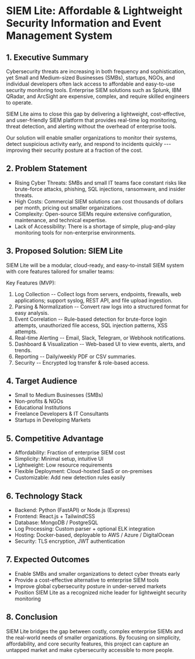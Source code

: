 # SIEM Lite: Affordable & Lightweight Security Information and Event Management System

## 1. Executive Summary

Cybersecurity threats are increasing in both frequency and
sophistication, yet Small and Medium-sized Businesses (SMBs), startups,
NGOs, and individual developers often lack access to affordable and
easy-to-use security monitoring tools. Enterprise SIEM solutions such as
Splunk, IBM QRadar, and ArcSight are expensive, complex, and require
skilled engineers to operate.

SIEM Lite aims to close this gap by delivering a lightweight,
cost-effective, and user-friendly SIEM platform that provides real-time
log monitoring, threat detection, and alerting without the overhead of
enterprise tools.

Our solution will enable smaller organizations to monitor their systems,
detect suspicious activity early, and respond to incidents quickly ---
improving their security posture at a fraction of the cost.

## 2. Problem Statement

- Rising Cyber Threats: SMBs and small IT teams face constant risks
like brute-force attacks, phishing, SQL injections, ransomware, and
insider threats.
- High Costs: Commercial SIEM solutions can cost thousands of dollars
per month, pricing out smaller organizations.
- Complexity: Open-source SIEMs require extensive configuration,
maintenance, and technical expertise.
- Lack of Accessibility: There is a shortage of simple, plug-and-play
monitoring tools for non-enterprise environments.

## 3. Proposed Solution: SIEM Lite

SIEM Lite will be a modular, cloud-ready, and easy-to-install SIEM
system with core features tailored for smaller teams:

Key Features (MVP):
1. Log Collection -- Collect logs from servers, endpoints, firewalls,
web applications; support syslog, REST API, and file upload ingestion.
2. Parsing & Normalization -- Convert raw logs into a structured format
for easy analysis.
3. Event Correlation -- Rule-based detection for brute-force login
attempts, unauthorized file access, SQL injection patterns, XSS
attempts.
4. Real-time Alerting -- Email, Slack, Telegram, or Webhook
notifications.
5. Dashboard & Visualization -- Web-based UI to view events, alerts, and
trends.
6. Reporting -- Daily/weekly PDF or CSV summaries.
7. Security -- Encrypted log transfer & role-based access.

## 4. Target Audience

- Small to Medium Businesses (SMBs)
- Non-profits & NGOs
- Educational Institutions
- Freelance Developers & IT Consultants
- Startups in Developing Markets

## 5. Competitive Advantage

- Affordability: Fraction of enterprise SIEM cost
- Simplicity: Minimal setup, intuitive UI
- Lightweight: Low resource requirements
- Flexible Deployment: Cloud-hosted SaaS or on-premises
- Customizable: Add new detection rules easily

## 6. Technology Stack

- Backend: Python (FastAPI) or Node.js (Express)
- Frontend: React.js + TailwindCSS
- Database: MongoDB / PostgreSQL
- Log Processing: Custom parser + optional ELK integration
- Hosting: Docker-based, deployable to AWS / Azure / DigitalOcean
- Security: TLS encryption, JWT authentication

## 7. Expected Outcomes

- Enable SMBs and smaller organizations to detect cyber threats early
- Provide a cost-effective alternative to enterprise SIEM tools
- Improve global cybersecurity posture in under-served markets
- Position SIEM Lite as a recognized niche leader for lightweight
security monitoring

## 8. Conclusion

SIEM Lite bridges the gap between costly, complex enterprise SIEMs and
the real-world needs of smaller organizations. By focusing on
simplicity, affordability, and core security features, this project can
capture an untapped market and make cybersecurity accessible to more
people.
